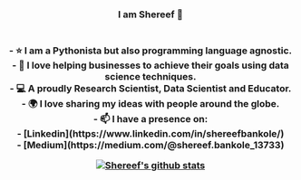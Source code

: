   <h3 align="center"> I am Shereef 👋  <h3 align="center">
  <br/>
  - ⭐ I am a Pythonista but also programming language agnostic. <br/>
  - 💖 I love helping businesses to achieve their goals using data science techniques.  <br/>
  - 💻 A proudly Research Scientist, Data Scientist and Educator.  <br/>
  - 🌍 I love sharing my ideas with people around the globe.  <br/>
  - 📫 I have a presence on: <br/>
    - [Linkedin](https://www.linkedin.com/in/shereefbankole/) <br/>
    - [Medium](https://medium.com/@shereef.bankole_13733)  <br/>
  
 [![Shereef's github stats](https://github-readme-stats.vercel.app/api?username=SAB-6&count_private=true&show_icons=true&theme=radical&hide_rank=false)](https://github.com/anuraghazra/github-readme-stats)

<!--
**SAB-6/SAB-6** is a ✨ _special_ ✨ repository because its `README.md` (this file) appears on your GitHub profile.
 
   <br/>
  <img src="https://github.com/SAB-6/SAB-6/blob/main/_prof.jpg" style="width:500px;height:600px;">
   

Here are some ideas to get you started:

- 🔭 I’m currently working on ...
- 🌱 I’m currently learning ...
- 👯 I’m looking to collaborate on ...
- 🤔 I’m looking for help with ...
- 💬 Ask me about ...
- 📫 How to reach me: ...
- 😄 Pronouns: ...
- ⚡ Fun fact: ...
-->
